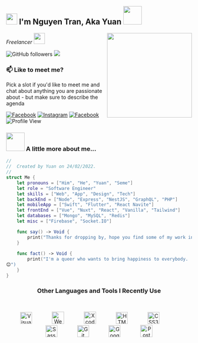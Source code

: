 <h2><img src="https://emojis.slackmojis.com/emojis/images/1531849430/4246/blob-sunglasses.gif?1531849430" width="30"/> I'm Nguyen Tran, Aka Yuan <img src="https://media.giphy.com/media/12oufCB0MyZ1Go/giphy.gif" width="50"></h2>
<img align='right' src="https://media.giphy.com/media/M9gbBd9nbDrOTu1Mqx/giphy.gif" width="230">
<p><em>Freelancer <img src="https://media.giphy.com/media/WUlplcMpOCEmTGBtBW/giphy.gif" width="30"> 
</em></p>

![GitHub followers](https://img.shields.io/github/followers/nguyenshort?label=Follow&style=social)
![](https://visitor-badge.glitch.me/badge?page_id=nguyenshort)
### 📫 Like to meet me?

Pick a slot if you'd like to meet me and chat about anything you are passionate about - but make sure to describe the agenda


[![Facebook](https://img.shields.io/badge/Facebook-1877F2?style=for-the-badge&logo=facebook&logoColor=white)](https://www.facebook.com/ping.dth/)
[![Instagram](https://img.shields.io/badge/Instagram-E4405F?style=for-the-badge&logo=instagram&logoColor=white)](https://www.instagram.com/dnstylish/)
[![Facebook](https://img.shields.io/badge/GitHub-100000?style=for-the-badge&logo=github&logoColor=white)](https://github.com/dnstylish)
![Profile View](https://komarev.com/ghpvc/?username=dnstylish&color=blue&style=for-the-badge)

### <img src="https://media.giphy.com/media/VgCDAzcKvsR6OM0uWg/giphy.gif" width="50"> A little more about me...

```swift
//
//  Created by Yuan on 24/02/2022.
//
struct Me {
    let pronouns = ["Him", "He", "Yuan", "Seme"]
    let role = "Software Engineer"
    let skills = ["Web", "App", "Design", "Tech"]
    let backEnd = ["Node", "Express", "NestJS", "GraphQL", "PHP"]
    let mobileApp = ["Swift", "Flutter", "React Navite"]
    let frontEnd = ["Vue", "Nuxt", "React", "Vanilla", "Tailwind"]
    let databases = ["Mongo", "MySQL", "Redis"]
    let misc = ["Firebase", "Socket.IO"]

    func say() -> Void {
        print("Thanks for dropping by, hope you find some of my work interesting.")
    }
    
    func fact() -> Void {
        print("I'm a queer who wants to bring happiness to everybody.
😊")
    }
}
```

<h3 align="center"><b>Other Languages and Tools I Recently Use</b></h3>
<br>
<p align="center">
    <img alt="Visual Studio Code" width="32px" src="https://cdn.jsdelivr.net/gh/devicons/devicon/icons/vscode/vscode-original.svg" style="padding-right:50px;" />
    <img alt="Webstorm" width="33px" src="https://developer.apple.com/design/human-interface-guidelines/macos/images/app-icon-realistic-materials_2x.png" style="padding-right:50px;" />
    <img alt="Xcode" width="33px" src="https://upload.wikimedia.org/wikipedia/commons/thumb/7/71/WebStorm_Icon.png/1024px-WebStorm_Icon.png" style="padding-right:50px;" />
    <img alt="HTML5" width="32px" src="https://cdn.jsdelivr.net/gh/devicons/devicon/icons/html5/html5-original.svg" style="padding-right:50px;" />
    <img alt="CSS3" width="32px" src="https://cdn.jsdelivr.net/gh/devicons/devicon/icons/css3/css3-original.svg" style="padding-right:50px;" />
    <img alt="Sass" width="32px" src="https://cdn.jsdelivr.net/gh/devicons/devicon/icons/sass/sass-original.svg" style="padding-right:50px;" />
    <img alt="Git" width="32px" src="https://cdn.jsdelivr.net/gh/devicons/devicon/icons/git/git-original.svg" style="padding-right:50px;" />
    <img alt="GoogleCloud" width="32px" src="https://cdn.jsdelivr.net/gh/devicons/devicon/icons/googlecloud/googlecloud-original.svg" style="padding-right:50px;" />
    <img alt="Postman" width="33px" src="https://user-images.githubusercontent.com/70565731/157870665-116d3603-528b-4725-892a-f8bfc7b1f152.png" />
</p>

